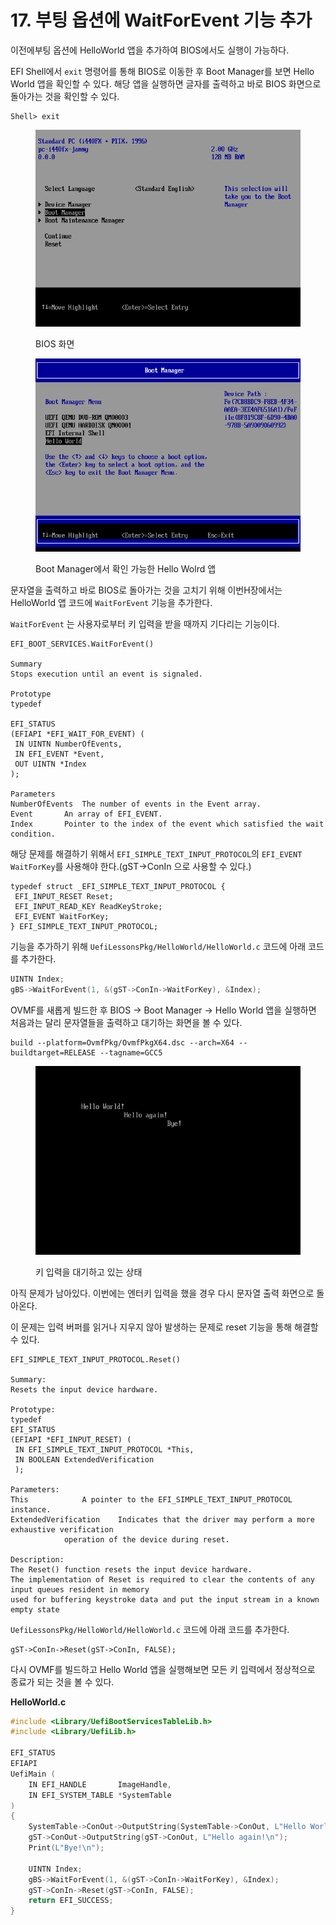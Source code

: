 # 17. 부팅 옵션에 WaitForEvent 기능 추가

이전에부팅 옵션에 HelloWorld 앱을 추가하여 BIOS에서도 실행이 가능하다.

EFI Shell에서 `exit` 명령어를 통해 BIOS로 이동한 후 Boot Manager를 보면 Hello World 앱을 확인할 수 있다. 해당 앱을 실행하면 글자를 출력하고 바로 BIOS 화면으로 돌아가는 것을 확인할 수 있다.

```
Shell> exit
```

<figure><img src=".gitbook/assets/image (10).png" alt=""><figcaption><p>BIOS 화면</p></figcaption></figure>

<figure><img src=".gitbook/assets/image (9) (1).png" alt=""><figcaption><p>Boot Manager에서 확인 가능한 Hello Wolrd 앱</p></figcaption></figure>

문자열을 출력하고 바로 BIOS로 돌아가는 것을 고치기 위해 이번H장에서는 HelloWorld 앱 코드에 `WaitForEvent` 기능을 추가한다.

`WaitForEvent` 는 사용자로부터 키 입력을 받을 때까지 기다리는 기능이다.

```
EFI_BOOT_SERVICES.WaitForEvent()

Summary
Stops execution until an event is signaled.

Prototype
typedef

EFI_STATUS
(EFIAPI *EFI_WAIT_FOR_EVENT) (
 IN UINTN NumberOfEvents,
 IN EFI_EVENT *Event,
 OUT UINTN *Index
);

Parameters
NumberOfEvents 	The number of events in the Event array.
Event 		An array of EFI_EVENT.
Index 		Pointer to the index of the event which satisfied the wait condition.
```

해당 문제를 해결하기 위해서 `EFI_SIMPLE_TEXT_INPUT_PROTOCOL`의 `EFI_EVENT WaitForKey`를 사용해야 한다.(gST->ConIn 으로 사용할 수 있다.)

```
typedef struct _EFI_SIMPLE_TEXT_INPUT_PROTOCOL {
 EFI_INPUT_RESET Reset;
 EFI_INPUT_READ_KEY ReadKeyStroke;
 EFI_EVENT WaitForKey;
} EFI_SIMPLE_TEXT_INPUT_PROTOCOL;
```

기능을 추가하기 위해 `UefiLessonsPkg/HelloWorld/HelloWorld.c` 코드에 아래 코드를 추가한다.

```c
UINTN Index;
gBS->WaitForEvent(1, &(gST->ConIn->WaitForKey), &Index);
```

OVMF를 새롭게 빌드한 후 BIOS -> Boot Manager -> Hello World 앱을 실행하면 처음과는 달리 문자열들을 출력하고 대기하는 화면을 볼 수 있다.

```
build --platform=OvmfPkg/OvmfPkgX64.dsc --arch=X64 --buildtarget=RELEASE --tagname=GCC5
```

<figure><img src=".gitbook/assets/image (2) (1).png" alt=""><figcaption><p>키 입력을 대기하고 있는 상태</p></figcaption></figure>

아직 문제가 남아있다. 이번에는 엔터키 입력을 했을 경우 다시 문자열 출력 화면으로 돌아온다.

이 문제는 입력 버퍼를 읽거나 지우지 않아 발생하는 문제로 reset 기능을 통해 해결할 수 있다.

```
EFI_SIMPLE_TEXT_INPUT_PROTOCOL.Reset()

Summary:
Resets the input device hardware.

Prototype:
typedef
EFI_STATUS
(EFIAPI *EFI_INPUT_RESET) (
 IN EFI_SIMPLE_TEXT_INPUT_PROTOCOL *This,
 IN BOOLEAN ExtendedVerification
 );

Parameters:
This 			A pointer to the EFI_SIMPLE_TEXT_INPUT_PROTOCOL instance.
ExtendedVerification	Indicates that the driver may perform a more exhaustive verification
			operation of the device during reset.

Description:
The Reset() function resets the input device hardware.
The implementation of Reset is required to clear the contents of any input queues resident in memory
used for buffering keystroke data and put the input stream in a known empty state
```

`UefiLessonsPkg/HelloWorld/HelloWorld.c` 코드에 아래 코드를 추가한다.

```
gST->ConIn->Reset(gST->ConIn, FALSE);
```

다시 OVMF를 빌드하고 Hello World 앱을 실행해보면 모든 키 입력에서 정상적으로 종료가 되는 것을 볼 수 있다.

**HelloWorld.c**

```c
#include <Library/UefiBootServicesTableLib.h>
#include <Library/UefiLib.h>

EFI_STATUS
EFIAPI
UefiMain (
	IN EFI_HANDLE		ImageHandle,
	IN EFI_SYSTEM_TABLE *SystemTable
)
{
	SystemTable->ConOut->OutputString(SystemTable->ConOut, L"Hello World!\n");
	gST->ConOut->OutputString(gST->ConOut, L"Hello again!\n");
	Print(L"Bye!\n");

	UINTN Index;
	gBS->WaitForEvent(1, &(gST->ConIn->WaitForKey), &Index);
	gST->ConIn->Reset(gST->ConIn, FALSE);
	return EFI_SUCCESS;
}
```
